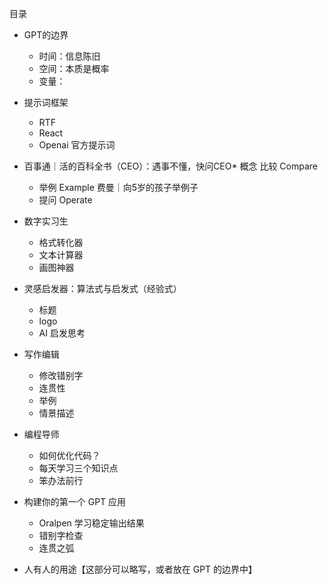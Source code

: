 目录

* GPT的边界

  * 时间：信息陈旧
  * 空间：本质是概率
  * 变量：
* 提示词框架

  * RTF
  * React
  * Openai 官方提示词
* 百事通｜活的百科全书（CEO）：遇事不懂，快问CEO* 概念 比较 Compare

  * 举例 Example 费曼｜向5岁的孩子举例子
  * 提问 Operate
* 数字实习生

  * 格式转化器
  * 文本计算器
  * 画图神器
* 灵感启发器：算法式与启发式（经验式）

  * 标题
  * logo
  * AI 启发思考
* 写作编辑

  * 修改错别字
  * 连贯性
  * 举例
  * 情景描述
* 编程导师

  * 如何优化代码？
  * 每天学习三个知识点
  * 笨办法前行
* 构建你的第一个 GPT 应用

  * Oralpen 学习稳定输出结果
  * 错别字检查
  * 连贯之弧
* 人有人的用途【这部分可以略写，或者放在 GPT 的边界中】
